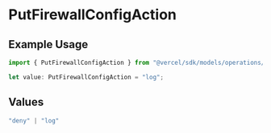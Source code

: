 # PutFirewallConfigAction

## Example Usage

```typescript
import { PutFirewallConfigAction } from "@vercel/sdk/models/operations/putfirewallconfig.js";

let value: PutFirewallConfigAction = "log";
```

## Values

```typescript
"deny" | "log"
```